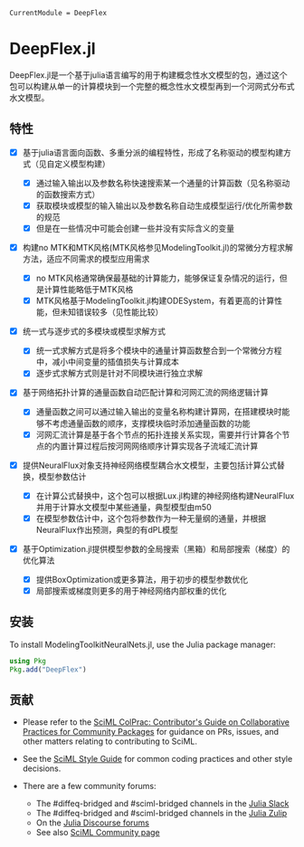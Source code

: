 ```@meta
CurrentModule = DeepFlex
```

# DeepFlex.jl

DeepFlex.jl是一个基于julia语言编写的用于构建概念性水文模型的包，通过这个包可以构建从单一的计算模块到一个完整的概念性水文模型再到一个河网式分布式水文模型。

## 特性

* [X] 基于julia语言面向函数、多重分派的编程特性，形成了名称驱动的模型构建方式（见自定义模型构建）

  * [X] 通过输入输出以及参数名称快速搜索某一个通量的计算函数（见名称驱动的函数搜索方式）
  * [X] 获取模块或模型的输入输出以及参数名称自动生成模型运行/优化所需参数的规范
  * [X] 但是在一些情况中可能会创建一些并没有实际含义的变量
* [X] 构建no MTK和MTK风格(MTK风格参见ModelingToolkit.jl)的常微分方程求解方法，适应不同需求的模型应用需求

  * [X] no MTK风格通常确保最基础的计算能力，能够保证复杂情况的运行，但是计算性能略低于MTK风格
  * [X] MTK风格基于ModelingToolkit.jl构建ODESystem，有着更高的计算性能，但未知错误较多（见性能比较）
* [X] 统一式与逐步式的多模块或模型求解方式

  * [X] 统一式求解方式是将多个模块中的通量计算函数整合到一个常微分方程中，减小中间变量的插值损失与计算成本
  * [X] 逐步式求解方式则是针对不同模块进行独立求解
* [X] 基于网络拓扑计算的通量函数自动匹配计算和河网汇流的网络逻辑计算

  * [X] 通量函数之间可以通过输入输出的变量名称构建计算网，在搭建模块时能够不考虑通量函数的顺序，支撑模块临时添加通量函数的功能
  * [X] 河网汇流计算是基于各个节点的拓扑连接关系实现，需要并行计算各个节点的内置计算过程后按河网网络顺序计算实现各子流域汇流计算
* [X] 提供NeuralFlux对象支持神经网络模型耦合水文模型，主要包括计算公式替换，模型参数估计

  * [X] 在计算公式替换中，这个包可以根据Lux.jl构建的神经网络构建NeuralFlux并用于计算水文模型中某些通量，典型模型由m50
  * [X] 在模型参数估计中，这个包将参数作为一种无量纲的通量，并根据NeuralFlux作出预测，典型的有dPL模型
* [X] 基于Optimization.jl提供模型参数的全局搜索（黑箱）和局部搜索（梯度）的优化算法

  * [X] 提供BoxOptimization或更多算法，用于初步的模型参数优化
  * [X] 局部搜索或梯度则更多的用于神经网络内部权重的优化

## 安装

To install ModelingToolkitNeuralNets.jl, use the Julia package manager:

```julia
using Pkg
Pkg.add("DeepFlex")
```

## 贡献

- Please refer to the
  [SciML ColPrac: Contributor&#39;s Guide on Collaborative Practices for Community Packages](https://github.com/SciML/ColPrac/blob/master/README.md)
  for guidance on PRs, issues, and other matters relating to contributing to SciML.
- See the [SciML Style Guide](https://github.com/SciML/SciMLStyle) for common coding practices and other style decisions.
- There are a few community forums:

  + The #diffeq-bridged and #sciml-bridged channels in the
    [Julia Slack](https://julialang.org/slack/)
  + The #diffeq-bridged and #sciml-bridged channels in the
    [Julia Zulip](https://julialang.zulipchat.com/#narrow/stream/279055-sciml-bridged)
  + On the [Julia Discourse forums](https://discourse.julialang.org)
  + See also [SciML Community page](https://sciml.ai/community/)
